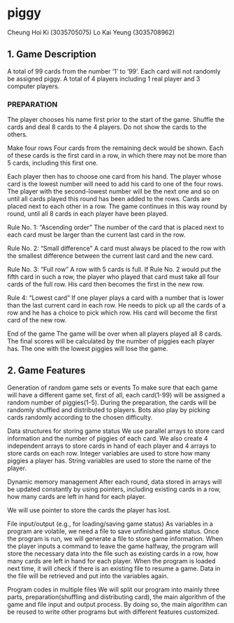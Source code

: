 # piggy

Cheung Hoi Ki (3035705075)
Lo Kai Yeung (3035708962)

## 1. Game Description

A total of 99 cards from the number ‘1’ to ‘99’. Each card will not randomly be assigned piggy. A total of 4 players including 1 real player and 3 computer players. 


### PREPARATION
The player chooses his name first prior to the start of the game. Shuffle the cards and deal 8 cards to the 4 players. Do not show the cards to the others.


Make four rows
Four cards from the remaining deck would be shown. Each of these cards is the first card in a row, in which there may not be more than 5 cards, including this first one. 

Each player then has to choose one card from his hand. The player whose card is the lowest number will need to add his card to one of the four rows. The player with the second-lowest number will be the next one and so on until all cards played this round has been added to the rows. Cards are placed next to each other in a row. The game continues in this way round by round, until all 8 cards in each player have been played.


Rule No. 1: “Ascending order”
The number of the card that is placed next to each card must be larger than the current last card in the row.


Rule No. 2: “Small difference”
A card must always be placed to the row with the smallest difference between the current last card and the new card.


Rule No. 3: “Full row”
A row with 5 cards is full. If Rule No. 2 would put the fifth card in such a row, the player who played that card must take all four cards of the full row. His card then becomes the first in the new row.


Rule 4: “Lowest card”
If one player plays a card with a number that is lower than the last current card in each row. He needs to pick up all the cards of a row and he has a choice to pick which row. His card will become the first card of the new row.


End of the game
The game will be over when all players played all 8 cards. The final scores will be calculated by the number of piggies each player has. The one with the lowest piggies will lose the game.


## 2. Game Features

Generation of random game sets or events
To make sure that each game will have a different game set, first of all, each card(1-99) will be assigned a random number of piggies(1-5). During the preparation, the cards will be randomly shuffled and distributed to players. Bots also play by picking cards randomly according to the chosen difficulty. 
 
Data structures for storing game status
We use parallel arrays to store card information and the number of piggies of each card. We also create 4 independent arrays to store cards in hand of each player and 4 arrays to store cards on each row. Integer variables are used to store how many piggies a player has. String variables are used to store the name of the player.
 
Dynamic memory management
After each round, data stored in arrays will be updated constantly by using pointers, including existing cards in a row,  how many cards are left in hand for each player. 
 
We will use pointer to store the cards the player has lost.
 
File input/output (e.g., for loading/saving game status)
As variables in a program are volatile, we need a file to save unfinished game status. Once the program is run, we will generate a file to store game information. When the player inputs a command to leave the game halfway, the program will store the necessary data into the file such as existing cards in a row,  how many cards are left in hand for each player. When the program is loaded next time, it will check if there is an existing file to resume a game. Data in the file will be retrieved and put into the variables again.
 
Program codes in multiple files
We will split our program into mainly three parts, preparation(shuffling and distributing card), the main algorithm of the game and file input and output process. By doing so, the main algorithm can be reused to write other programs but with different features customized. 
